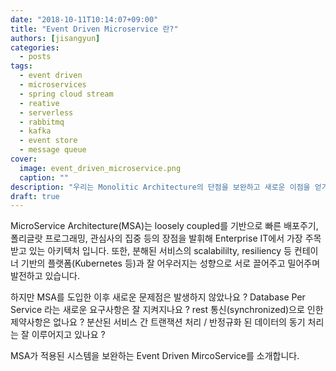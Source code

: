 ```yaml
---
date: "2018-10-11T10:14:07+09:00"
title: "Event Driven Microservice 란?"
authors: [jisangyun]
categories:
  - posts
tags:
  - event driven
  - microservices
  - spring cloud stream
  - reative
  - serverless
  - rabbitmq
  - kafka
  - event store
  - message queue
cover:
  image: event_driven_microservice.png
  caption: ""
description: "우리는 Monolitic Architecture의 단점을 보완하고 새로운 이점을 얻기 위해 MicroService Architecture를 도입했습니다. 우리의 모든 문제들이 해결되었나요? 새로운 문제가 발생하지는 않았나요? 걱정하지 마세요. Event Driven MircoService를 소개합니다."
draft: true
---
```


MicroService Architecture(MSA)는 loosely coupled를 기반으로 빠른 배포주기, 폴리글랏 프로그래밍, 관심사의 집중 등의 장점을 발휘해 Enterprise IT에서 가장 주목받고 있는 아키텍처 입니다. 또한, 분해된 서비스의 scalabililty, resiliency 등 컨테이너 기반의 플랫폼(Kubernetes 등)과 잘 어우러지는 성향으로 서로 끌어주고 밀어주며 발전하고 있습니다.  

하지만 MSA를 도입한 이후 새로운 문제점은 발생하지 않았나요 ? Database Per Service 라는 새로운 요구사항은 잘 지켜지나요 ? rest 통신(synchronized)으로 인한 제약사항은 없나요 ? 분산된 서비스 간 트랜잭션 처리 / 반정규화 된 데이터의 동기 처리는 잘 이루어지고 있나요 ?

MSA가 적용된 시스템을 보완하는 Event Driven MircoService를 소개합니다.
